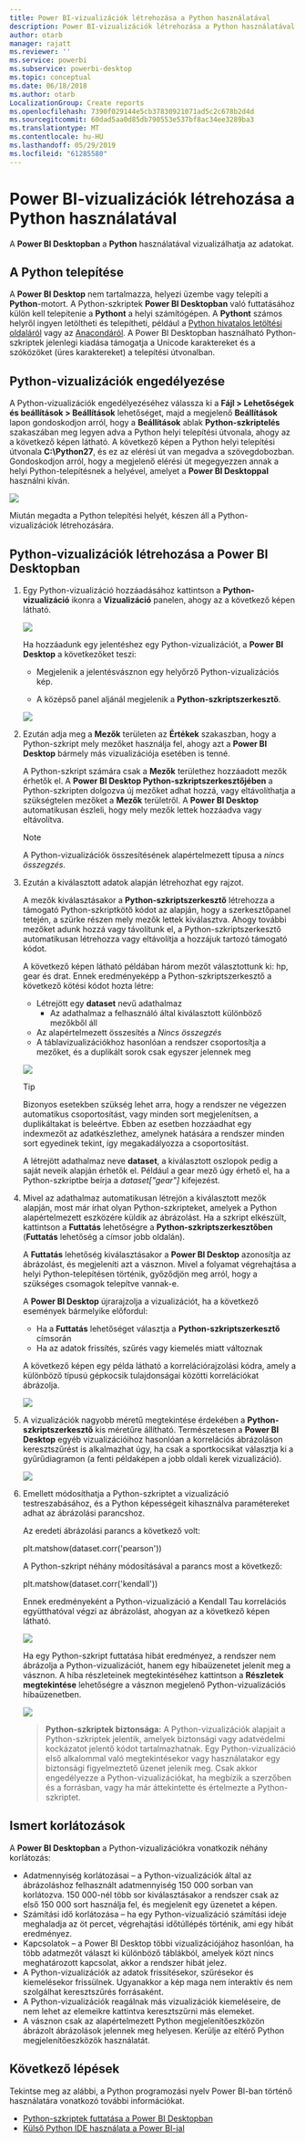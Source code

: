 ```yaml
---
title: Power BI-vizualizációk létrehozása a Python használatával
description: Power BI-vizualizációk létrehozása a Python használatával
author: otarb
manager: rajatt
ms.reviewer: ''
ms.service: powerbi
ms.subservice: powerbi-desktop
ms.topic: conceptual
ms.date: 06/18/2018
ms.author: otarb
LocalizationGroup: Create reports
ms.openlocfilehash: 7390f029144e5cb37830921071ad5c2c678b2d4d
ms.sourcegitcommit: 60dad5aa0d85db790553e537bf8ac34ee3289ba3
ms.translationtype: MT
ms.contentlocale: hu-HU
ms.lasthandoff: 05/29/2019
ms.locfileid: "61285580"
---
```

# <a name="create-power-bi-visuals-using-python"></a>Power BI-vizualizációk létrehozása a Python használatával
A **Power BI Desktopban** a **Python** használatával vizualizálhatja az adatokat.

## <a name="install-python"></a>A Python telepítése
A **Power BI Desktop** nem tartalmazza, helyezi üzembe vagy telepíti a **Python**-motort. A Python-szkriptek **Power BI Desktopban** való futtatásához külön kell telepítenie a **Pythont** a helyi számítógépen. A **Pythont** számos helyről ingyen letöltheti és telepítheti, például a [Python hivatalos letöltési oldaláról](https://www.python.org/) vagy az [Anacondáról](https://anaconda.org/anaconda/python/). A Power BI Desktopban használható Python-szkriptek jelenlegi kiadása támogatja a Unicode karaktereket és a szóközöket (üres karaktereket) a telepítési útvonalban.

## <a name="enable-python-visuals"></a>Python-vizualizációk engedélyezése
A Python-vizualizációk engedélyezéséhez válassza ki a **Fájl > Lehetőségek és beállítások > Beállítások** lehetőséget, majd a megjelenő **Beállítások** lapon gondoskodjon arról, hogy a **Beállítások** ablak **Python-szkriptelés** szakaszában meg legyen adva a Python helyi telepítési útvonala, ahogy az a következő képen látható. A következő képen a Python helyi telepítési útvonala **C:\Python27**, és ez az elérési út van megadva a szövegdobozban. Gondoskodjon arról, hogy a megjelenő elérési út megegyezzen annak a helyi Python-telepítésnek a helyével, amelyet a **Power BI Desktoppal** használni kíván.
   
   ![](media/desktop-python-visuals/python-visuals-1.png)

Miután megadta a Python telepítési helyét, készen áll a Python-vizualizációk létrehozására.

## <a name="create-python-visuals-in-power-bi-desktop"></a>Python-vizualizációk létrehozása a Power BI Desktopban
1. Egy Python-vizualizáció hozzáadásához kattintson a **Python-vizualizáció** ikonra a **Vizualizáció** panelen, ahogy az a következő képen látható.
   
   ![](media/desktop-python-visuals/python-visuals-2.png)

   Ha hozzáadunk egy jelentéshez egy Python-vizualizációt, a **Power BI Desktop** a következőket teszi:
   
   - Megjelenik a jelentésvásznon egy helyőrző Python-vizualizációs kép.
   
   - A középső panel aljánál megjelenik a **Python-szkriptszerkesztő**.
   
   ![](media/desktop-python-visuals/python-visuals-3.png)

2. Ezután adja meg a **Mezők** területen az **Értékek** szakaszban, hogy a Python-szkript mely mezőket használja fel, ahogy azt a **Power BI Desktop** bármely más vizualizációja esetében is tenné. 
    
    A Python-szkript számára csak a **Mezők** területhez hozzáadott mezők érhetők el. A **Power BI Desktop Python-szkriptszerkesztőjében** a Python-szkripten dolgozva új mezőket adhat hozzá, vagy eltávolíthatja a szükségtelen mezőket a **Mezők** területről. A **Power BI Desktop** automatikusan észleli, hogy mely mezők lettek hozzáadva vagy eltávolítva.
   
   > [!NOTE]
   > A Python-vizualizációk összesítésének alapértelmezett típusa a *nincs összegzés*.
   > 
   > 
   
3. Ezután a kiválasztott adatok alapján létrehozhat egy rajzot. 

    A mezők kiválasztásakor a **Python-szkriptszerkesztő** létrehozza a támogató Python-szkriptkötő kódot az alapján, hogy a szerkesztőpanel tetején, a szürke részen mely mezők lettek kiválasztva. Ahogy további mezőket adunk hozzá vagy távolítunk el, a Python-szkriptszerkesztő automatikusan létrehozza vagy eltávolítja a hozzájuk tartozó támogató kódot.
   
   A következő képen látható példában három mezőt választottunk ki: hp, gear és drat. Ennek eredményeképp a Python-szkriptszerkesztő a következő kötési kódot hozta létre:
   
   * Létrejött egy **dataset** nevű adathalmaz
     * Az adathalmaz a felhasználó által kiválasztott különböző mezőkből áll
   * Az alapértelmezett összesítés a *Nincs összegzés*
   * A táblavizualizációkhoz hasonlóan a rendszer csoportosítja a mezőket, és a duplikált sorok csak egyszer jelennek meg
   
   ![](media/desktop-python-visuals/python-visuals-4.png)
   
   > [!TIP]
   > Bizonyos esetekben szükség lehet arra, hogy a rendszer ne végezzen automatikus csoportosítást, vagy minden sort megjelenítsen, a duplikáltakat is beleértve. Ebben az esetben hozzáadhat egy indexmezőt az adatkészlethez, amelynek hatására a rendszer minden sort egyedinek tekint, így megakadályozza a csoportosítást.
   > 
   > 
   
   A létrejött adathalmaz neve **dataset**, a kiválasztott oszlopok pedig a saját neveik alapján érhetők el. Például a gear mező úgy érhető el, ha a Python-szkriptbe beírja a *dataset["gear"]* kifejezést.

4. Mivel az adathalmaz automatikusan létrejön a kiválasztott mezők alapján, most már írhat olyan Python-szkripteket, amelyek a Python alapértelmezett eszközére küldik az ábrázolást. Ha a szkript elkészült, kattintson a **Futtatás** lehetőségre a **Python-szkriptszerkesztőben** (**Futtatás** lehetőség a címsor jobb oldalán).
   
    A **Futtatás** lehetőség kiválasztásakor a **Power BI Desktop** azonosítja az ábrázolást, és megjeleníti azt a vásznon. Mivel a folyamat végrehajtása a helyi Python-telepítésen történik, győződjön meg arról, hogy a szükséges csomagok telepítve vannak-e.
   
   A **Power BI Desktop** újrarajzolja a vizualizációt, ha a következő események bármelyike előfordul:
   
   * Ha a **Futtatás** lehetőséget választja a **Python-szkriptszerkesztő** címsorán
   * Ha az adatok frissítés, szűrés vagy kiemelés miatt változnak

    A következő képen egy példa látható a korrelációrajzolási kódra, amely a különböző típusú gépkocsik tulajdonságai közötti korrelációkat ábrázolja.

    ![](media/desktop-python-visuals/python-visuals-5.png)

5. A vizualizációk nagyobb méretű megtekintése érdekében a **Python-szkriptszerkesztő** kis méretűre állítható. Természetesen a **Power BI Desktop** egyéb vizualizációihoz hasonlóan a korrelációs ábrázoláson keresztszűrést is alkalmazhat úgy, ha csak a sportkocsikat választja ki a gyűrűdiagramon (a fenti példaképen a jobb oldali kerek vizualizáció).

    ![](media/desktop-python-visuals/python-visuals-6.png)

6. Emellett módosíthatja a Python-szkriptet a vizualizáció testreszabásához, és a Python képességeit kihasználva paramétereket adhat az ábrázolási parancshoz.

    Az eredeti ábrázolási parancs a következő volt:

    plt.matshow(dataset.corr('pearson'))

    A Python-szkript néhány módosításával a parancs most a következő:

    plt.matshow(dataset.corr('kendall'))

    Ennek eredményeként a Python-vizualizáció a Kendall Tau korrelációs együtthatóval végzi az ábrázolást, ahogyan az a következő képen látható.

    ![](media/desktop-python-visuals/python-visuals-7.png)

    Ha egy Python-szkript futtatása hibát eredményez, a rendszer nem ábrázolja a Python-vizualizációt, hanem egy hibaüzenetet jelenít meg a vásznon. A hiba részleteinek megtekintéséhez kattintson a **Részletek megtekintése** lehetőségre a vásznon megjelenő Python-vizualizációs hibaüzenetben.

    ![](media/desktop-python-visuals/python-visuals-8.png)

    > **Python-szkriptek biztonsága:** A Python-vizualizációk alapjait a Python-szkriptek jelentik, amelyek biztonsági vagy adatvédelmi kockázatot jelentő kódot tartalmazhatnak. Egy Python-vizualizáció első alkalommal való megtekintésekor vagy használatakor egy biztonsági figyelmeztető üzenet jelenik meg. Csak akkor engedélyezze a Python-vizualizációkat, ha megbízik a szerzőben és a forrásban, vagy ha már áttekintette és értelmezte a Python-szkriptet.
    > 
    > 

## <a name="known-limitations"></a>Ismert korlátozások
A **Power BI Desktopban** a Python-vizualizációkra vonatkozik néhány korlátozás:

* Adatmennyiség korlátozásai – a Python-vizualizációk által az ábrázoláshoz felhasznált adatmennyiség 150 000 sorban van korlátozva. 150 000-nél több sor kiválasztásakor a rendszer csak az első 150 000 sort használja fel, és megjelenít egy üzenetet a képen.
* Számítási idő korlátozása – ha egy Python-vizualizáció számítási ideje meghaladja az öt percet, végrehajtási időtúllépés történik, ami egy hibát eredményez.
* Kapcsolatok – a Power BI Desktop többi vizualizációjához hasonlóan, ha több adatmezőt választ ki különböző táblákból, amelyek közt nincs meghatározott kapcsolat, akkor a rendszer hibát jelez.
* A Python-vizualizációk az adatok frissítésekor, szűrésekor és kiemelésekor frissülnek. Ugyanakkor a kép maga nem interaktív és nem szolgálhat keresztszűrés forrásaként.
* A Python-vizualizációk reagálnak más vizualizációk kiemeléseire, de nem lehet az elemeikre kattintva keresztszűrni más elemeket.
* A vásznon csak az alapértelmezett Python megjelenítőeszközön ábrázolt ábrázolások jelennek meg helyesen. Kerülje az eltérő Python megjelenítőeszközök használatát.

## <a name="next-steps"></a>Következő lépések
Tekintse meg az alábbi, a Python programozási nyelv Power BI-ban történő használatára vonatkozó további információkat.

* [Python-szkriptek futtatása a Power BI Desktopban](desktop-python-scripts.md)
* [Külső Python IDE használata a Power BI-jal](desktop-python-ide.md)

